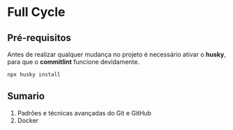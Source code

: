 # Full Cycle

## Pré-requisitos

Antes de realizar qualquer mudança no projeto é necessário ativar o **husky**, para que o **commitlint** funcione devidamente.

```bash
npx husky install
```

## Sumario

1. Padrões e técnicas avançadas do Git e GitHub 
2. Docker